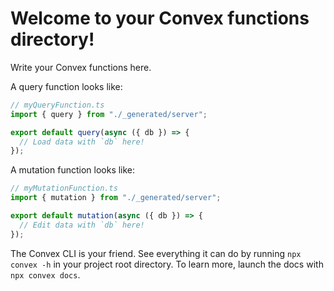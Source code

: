 # Welcome to your Convex functions directory!

Write your Convex functions here.

A query function looks like:

```typescript
// myQueryFunction.ts
import { query } from "./_generated/server";

export default query(async ({ db }) => {
  // Load data with `db` here!
});
```

A mutation function looks like:

```typescript
// myMutationFunction.ts
import { mutation } from "./_generated/server";

export default mutation(async ({ db }) => {
  // Edit data with `db` here!
});
```

The Convex CLI is your friend. See everything it can do by running
`npx convex -h` in your project root directory. To learn more, launch the docs
with `npx convex docs`.

